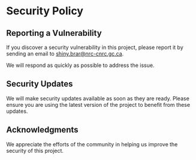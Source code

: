 # Security Policy

## Reporting a Vulnerability

If you discover a security vulnerability in this project, please report it by sending an email to shiny.brar@nrc-cnrc.gc.ca. 

We will respond as quickly as possible to address the issue.

## Security Updates

We will make security updates available as soon as they are ready. Please ensure you are using the latest version of the project to benefit from these updates.

## Acknowledgments

We appreciate the efforts of the community in helping us improve the security of this project.
